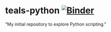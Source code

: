# teals-python [![Binder](https://mybinder.org/badge_logo.svg)](https://mybinder.org/v2/gh/MWDashBC/teals-python/HEAD)


"My initial repository to explore Python scripting."
